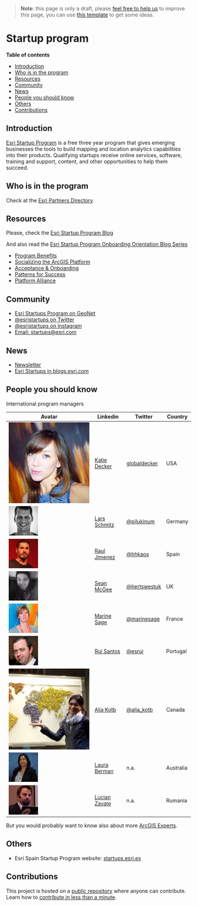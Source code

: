 > **Note**: this page is only a draft, please [feel free to help us](#contributions) to improve this page, you can use [this template](https://github.com/esri-es/awesome-arcgis/blob/master/RESOURCE_PAGE_TEMPLATE.md) to get some ideas.

# Startup program

<!-- START doctoc generated TOC please keep comment here to allow auto update -->
<!-- DON'T EDIT THIS SECTION, INSTEAD RE-RUN doctoc TO UPDATE -->
**Table of contents**

- [Introduction](#introduction)
- [Who is in the program](#who-is-in-the-program)
- [Resources](#resources)
- [Community](#community)
- [News](#news)
- [People you should know](#people-you-should-know)
- [Others](#others)
- [Contributions](#contributions)

<!-- END doctoc generated TOC please keep comment here to allow auto update -->

## Introduction

[Esri Startup Program](http://esri.com/startups) is a free three year program
that gives emerging businesses the tools to build mapping and location analytics
capabilities into their products. Qualifying startups receive online services,
software, training and support, content, and other opportunities to help them
succeed.

## Who is in the program

Check at the [Esri Partners Directory](http://partners.esri.com/PartnerSearchResults?tier=Emerging+Partner)

## Resources

Please, check the [Esri Startup Program Blog](https://community.esri.com/groups/esristartups/content?filterID=contentstatus%5Bpublished%5D~objecttype~objecttype%5Bblogpost%5D)

And also read the [Esri Startup Program Onboarding Orientation Blog Series](https://community.esri.com/groups/esristartups/blog/2015/11/11/esri-startup-program-onboarding-orientation-blog-series)
  * [Program Benefits](https://community.esri.com/groups/esristartups/blog/2015/11/11/esri-startup-program-onboarding-orientation-program-benefits)
  * [Socializing the ArcGIS Platform](https://community.esri.com/groups/esristartups/blog/2015/11/12/arcgis-platform)
  * [Acceptance & Onboarding](https://community.esri.com/groups/esristartups/blog/2015/11/11/esri-startup-program-onboarding-orientation-acceptance-onboarding)
  * [Patterns for Success](https://community.esri.com/groups/esristartups/blog/2016/07/15/esri-startup-program-onboarding-orientation-patterns-for-success)
  * [Platform Alliance](https://community.esri.com/groups/esristartups/blog/2015/11/11/esri-startup-program-onboarding-orientation-platform-alliance)

## Community

* [Esri Startups Program on GeoNet](https://community.esri.com/groups/esristartups)
* [@esristartups on Twitter](https://twitter.com/esristartups)
* [@esristartups on Instagram](https://www.instagram.com/esristartups/)
* [Email: startups@esri.com](mailto:startups@esri.com)

## News

* [Newsletter](https://developers.arcgis.com/startups/newsletter)
* [Esri Startups in blogs.esri.com](https://blogs.esri.com/esri/arcgis/tag/esri-startup-program/)

## People you should know

International program managers

|Avatar|Linkedin|Twitter|Country|
|---|---|---|---|
|![Katie Decker](../community/img/katie_decker.jpg)|[Katie Decker](https://www.linkedin.com/in/katdecker/)|[globaldecker](https://twitter.com/globaldecker)|USA
|![Lars](../community/img/lars_schmitz.jpg)|[Lars Schmitz](https://www.linkedin.com/in/larsschmitz/)|[@pilukinum](https://twitter.com/pilukinum)|Germany
|![Raul](../community/img/raul_jimenez.jpg)|[Raul Jimenez](https://es.linkedin.com/in/jimenezortegaraul)|[@hhkaos](https://www.twitter.com/hhkaos)| Spain
|![Sean](../community/img/sean_mcgee.jpg)|[Sean McGee](https://www.linkedin.com/in/hertswestuk/)|[@hertswestuk](https://twitter.com/hertswestuk)|UK
|![Marine](./img/marine-sage.jpg)|[Marine Sage](https://www.linkedin.com/in/marinesage/)|[@marinesage](https://twitter.com/marinesage)|France
|![Rui](./img/rui-santos.jpg)|[Rui Santos](https://www.linkedin.com/in/ruimaiasantos/)|[@esrui](https://twitter.com/esrui)|Portugal
|![Alia Kotb](../community/img/alia_kotb.jpg)|[Alia Kotb](https://www.linkedin.com/in/aliakotb/)|[@alia_kotb](https://twitter.com/alia_kotb)|Canada|
|![Laura](./img/laura-berman.jpg)|[Laura Berman](https://www.linkedin.com/in/laura-berman-13330312/)|n.a.|Australia
|![Lucian](./img/lucian-zavate.jpg)|[Lucian Zavate](https://www.linkedin.com/in/lucian-zavate-05891834/)|n.a.|Rumania

But you would probably want to know also about more [ArcGIS Experts](https://esri-es.github.io/arcgis-experts/).

## Others

* Esri Spain Startup Program website: [startups.esri.es](http://startup.esri.es)

## Contributions

This project is hosted on a [public repository](https://github.com/hhkaos/awesome-arcgis) where anyone can contribute. Learn how to [contribute in less than a minute](https://github.com/hhkaos/awesome-arcgis/blob/master/CONTRIBUTING.md).